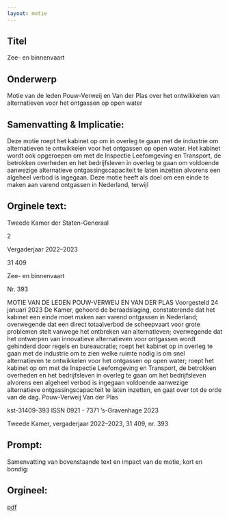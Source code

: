 ```yaml
---
layout: motie
---
```

## Titel
Zee- en binnenvaart
## Onderwerp
Motie van de leden Pouw-Verweij en Van der Plas over het ontwikkelen van alternatieven voor het ontgassen op open water
## Samenvatting & Implicatie:

Deze motie roept het kabinet op om in overleg te gaan met de industrie om alternatieven te ontwikkelen voor het ontgassen op open water. Het kabinet wordt ook opgeroepen om met de Inspectie Leefomgeving en Transport, de betrokken overheden en het bedrijfsleven in overleg te gaan om voldoende aanwezige alternatieve ontgassingscapaciteit te laten inzetten alvorens een algeheel verbod is ingegaan. Deze motie heeft als doel om een einde te maken aan varend ontgassen in Nederland, terwijl
## Orginele text:


Tweede Kamer der Staten-Generaal

2

Vergaderjaar 2022–2023

31 409

Zee- en binnenvaart

Nr. 393

MOTIE VAN DE LEDEN POUW-VERWEIJ EN VAN DER PLAS
Voorgesteld 24 januari 2023
De Kamer,
gehoord de beraadslaging,
constaterende dat het kabinet een einde moet maken aan varend
ontgassen in Nederland;
overwegende dat een direct totaalverbod de scheepvaart voor grote
problemen stelt vanwege het ontbreken van alternatieven;
overwegende dat het ontwerpen van innovatieve alternatieven voor
ontgassen wordt gehinderd door regels en bureaucratie;
roept het kabinet op in overleg te gaan met de industrie om te zien welke
ruimte nodig is om snel alternatieven te ontwikkelen voor het ontgassen
op open water;
roept het kabinet op om met de Inspectie Leefomgeving en Transport, de
betrokken overheden en het bedrijfsleven in overleg te gaan om het
bedrijfsleven alvorens een algeheel verbod is ingegaan voldoende
aanwezige alternatieve ontgassingscapaciteit te laten inzetten,
en gaat over tot de orde van de dag.
Pouw-Verweij
Van der Plas

kst-31409-393
ISSN 0921 - 7371
’s-Gravenhage 2023

Tweede Kamer, vergaderjaar 2022–2023, 31 409, nr. 393


## Prompt:
Samenvatting van bovenstaande text en impact van de motie, kort en bondig:

## Orgineel:
[pdf](https://gegevensmagazijn.tweedekamer.nl/OData/v4/2.0/Document(83f72767-7ecb-4adb-b10f-7db0a30ece83)/resource)
